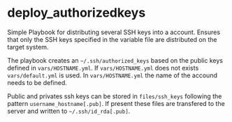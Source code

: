 # deploy_authorizedkeys

Simple Playbook for distributing several SSH keys into a account.
Ensures that only the SSH keys specified in the variable file are distributed on the target system.

The playbook creates an `~/.ssh/authorized_keys` based on the public keys defined in `vars/HOSTNAME.yml`.
If `vars/HOSTNAME.yml` does not exists `vars/default.yml` is used. In `vars/HOSTNAME.yml` the name of the 
accound needs to be defined.

Public and privates ssh keys can be stored in `files/ssh_keys` following the pattern `username_hostname[.pub]`.
If present these files are transfered to the server and written to `~/.ssh/id_rda[.pub]`.


